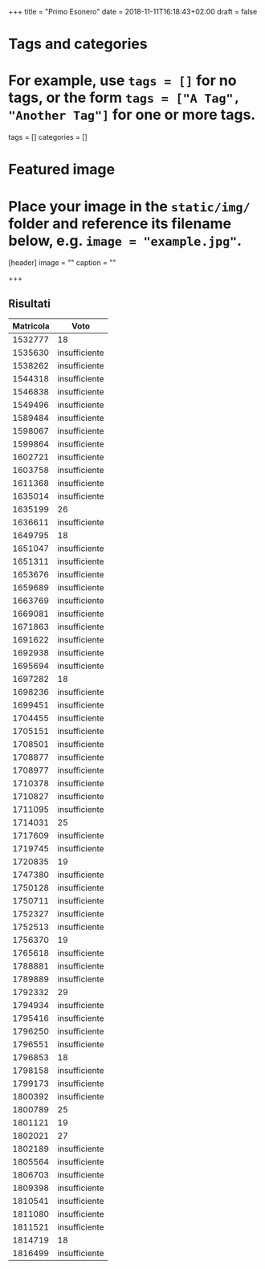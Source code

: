 +++
title = "Primo Esonero"
date = 2018-11-11T16:18:43+02:00
draft = false

# Tags and categories
# For example, use `tags = []` for no tags, or the form `tags = ["A Tag", "Another Tag"]` for one or more tags.
tags = []
categories = []

# Featured image
# Place your image in the `static/img/` folder and reference its filename below, e.g. `image = "example.jpg"`.
[header]
image = ""
caption = ""

+++

## Risultati

Matricola | Voto
----------- | ---------------
1532777 | 18
1535630 | insufficiente
1538262 | insufficiente
1544318 | insufficiente
1546838 | insufficiente
1549496 | insufficiente
1589484 | insufficiente
1598067 | insufficiente
1599864 | insufficiente
1602721 | insufficiente
1603758 | insufficiente
1611368 | insufficiente
1635014 | insufficiente
1635199 | 26
1636611 | insufficiente
1649795 | 18
1651047 | insufficiente
1651311 | insufficiente
1653676 | insufficiente
1659689 | insufficiente
1663769 | insufficiente
1669081 | insufficiente
1671863 | insufficiente
1691622 | insufficiente
1692938 | insufficiente
1695694 | insufficiente
1697282 | 18
1698236 | insufficiente
1699451 | insufficiente
1704455 | insufficiente
1705151 | insufficiente
1708501 | insufficiente
1708877 | insufficiente
1708977 | insufficiente
1710378 | insufficiente
1710827 | insufficiente
1711095 | insufficiente
1714031 | 25
1717609 | insufficiente
1719745 | insufficiente
1720835 | 19
1747380 | insufficiente
1750128 | insufficiente
1750711 | insufficiente
1752327 | insufficiente
1752513 | insufficiente
1756370 | 19
1765618 | insufficiente
1788881 | insufficiente
1789889 | insufficiente
1792332 | 29
1794934 | insufficiente
1795416 | insufficiente
1796250 | insufficiente
1796551 | insufficiente
1796853 | 18
1798158 | insufficiente
1799173 | insufficiente
1800392 | insufficiente
1800789 | 25
1801121 | 19
1802021 | 27
1802189 | insufficiente
1805564 | insufficiente
1806703 | insufficiente
1809398 | insufficiente
1810541 | insufficiente
1811080 | insufficiente
1811521 | insufficiente
1814719 | 18
1816499 | insufficiente
